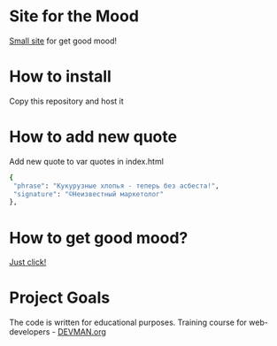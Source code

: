 # Site for the Mood

[Small site](https://dm45.github.io/20_mood/) for get good mood!

# How to install

Copy this repository and host it

# How to add new quote

Add new quote to var quotes in index.html
```bash
{
 "phrase": "Кукурузные хлопья - теперь без асбеста!",
 "signature": "©Неизвестный маркетолог"
},
```

# How to get good mood?

[Just click!](https://dm45.github.io/20_mood/)

# Project Goals

The code is written for educational purposes. Training course for web-developers - [DEVMAN.org](https://devman.org)
